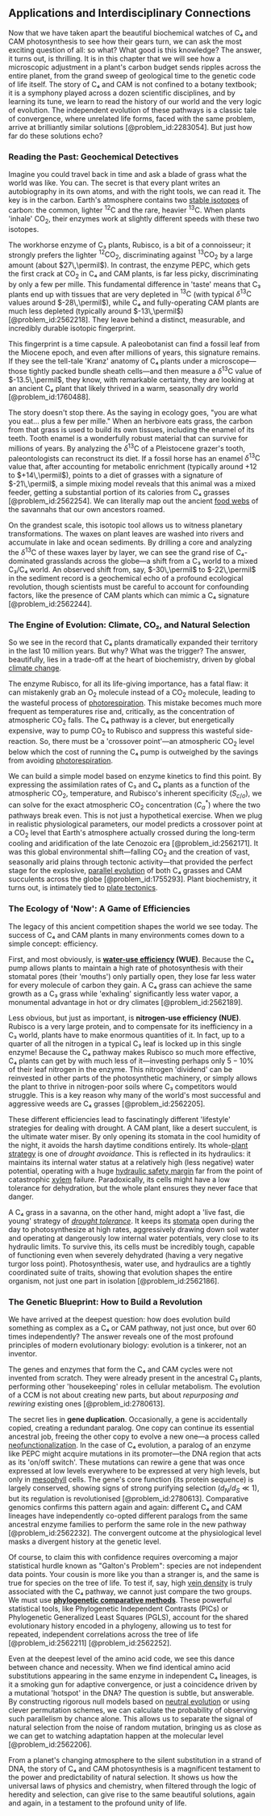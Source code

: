 ## Applications and Interdisciplinary Connections

Now that we have taken apart the beautiful biochemical watches of C₄ and CAM photosynthesis to see how their gears turn, we can ask the most exciting question of all: so what? What good is this knowledge? The answer, it turns out, is thrilling. It is in this chapter that we will see how a microscopic adjustment in a plant's carbon budget sends ripples across the entire planet, from the grand sweep of geological time to the genetic code of life itself. The story of C₄ and CAM is not confined to a botany textbook; it is a symphony played across a dozen scientific disciplines, and by learning its tune, we learn to read the history of our world and the very logic of evolution. The independent evolution of these pathways is a classic tale of convergence, where unrelated life forms, faced with the same problem, arrive at brilliantly similar solutions [@problem_id:2283054]. But just how far do these solutions echo?

### Reading the Past: Geochemical Detectives

Imagine you could travel back in time and ask a blade of grass what the world was like. You can. The secret is that every plant writes an autobiography in its own atoms, and with the right tools, we can read it. The key is in the carbon. Earth's atmosphere contains two [stable isotopes](@article_id:164048) of carbon: the common, lighter $^{12}\text{C}$ and the rare, heavier $^{13}\text{C}$. When plants 'inhale' $\text{CO}_2$, their enzymes work at slightly different speeds with these two isotopes.

The workhorse enzyme of C₃ plants, Rubisco, is a bit of a connoisseur; it strongly prefers the lighter $^{12}\text{CO}_2$, discriminating against $^{13}\text{CO}_2$ by a large amount (about $27\,\permil$). In contrast, the enzyme PEPC, which gets the first crack at $\text{CO}_2$ in C₄ and CAM plants, is far less picky, discriminating by only a few per mille. This fundamental difference in 'taste' means that C₃ plants end up with tissues that are very depleted in $^{13}\text{C}$ (with typical $\delta^{13}\text{C}$ values around $-28\,\permil$), while C₄ and fully-operating CAM plants are much less depleted (typically around $-13\,\permil$) [@problem_id:2562218]. They leave behind a distinct, measurable, and incredibly durable isotopic fingerprint.

This fingerprint is a time capsule. A paleobotanist can find a fossil leaf from the Miocene epoch, and even after millions of years, this signature remains. If they see the tell-tale 'Kranz' anatomy of C₄ plants under a microscope—those tightly packed bundle sheath cells—and then measure a $\delta^{13}\text{C}$ value of $-13.5\,\permil$, they know, with remarkable certainty, they are looking at an ancient C₄ plant that likely thrived in a warm, seasonally dry world [@problem_id:1760488].

The story doesn't stop there. As the saying in ecology goes, "you are what you eat... plus a few per mille." When an herbivore eats grass, the carbon from that grass is used to build its own tissues, including the enamel of its teeth. Tooth enamel is a wonderfully robust material that can survive for millions of years. By analyzing the $\delta^{13}\text{C}$ of a Pleistocene grazer's tooth, paleontologists can reconstruct its diet. If a fossil horse has an enamel $\delta^{13}\text{C}$ value that, after accounting for metabolic enrichment (typically around $+12$ to $+14\,\permil$), points to a diet of grasses with a signature of $-21\,\permil$, a simple mixing model reveals that this animal was a mixed feeder, getting a substantial portion of its calories from C₄ grasses [@problem_id:2562254]. We can literally map out the ancient [food webs](@article_id:140486) of the savannahs that our own ancestors roamed.

On the grandest scale, this isotopic tool allows us to witness planetary transformations. The waxes on plant leaves are washed into rivers and accumulate in lake and ocean sediments. By drilling a core and analyzing the $\delta^{13}\text{C}$ of these waxes layer by layer, we can see the grand rise of C₄-dominated grasslands across the globe—a shift from a C₃ world to a mixed C₃/C₄ world. An observed shift from, say, $-30\,\permil$ to $-22\,\permil$ in the sediment record is a geochemical echo of a profound ecological revolution, though scientists must be careful to account for confounding factors, like the presence of CAM plants which can mimic a C₄ signature [@problem_id:2562244].

### The Engine of Evolution: Climate, CO₂, and Natural Selection

So we see in the record that C₄ plants dramatically expanded their territory in the last 10 million years. But why? What was the trigger? The answer, beautifully, lies in a trade-off at the heart of biochemistry, driven by global [climate change](@article_id:138399).

The enzyme Rubisco, for all its life-giving importance, has a fatal flaw: it can mistakenly grab an $\text{O}_2$ molecule instead of a $\text{CO}_2$ molecule, leading to the wasteful process of [photorespiration](@article_id:138821). This mistake becomes much more frequent as temperatures rise and, critically, as the concentration of atmospheric $\text{CO}_2$ falls. The C₄ pathway is a clever, but energetically expensive, way to pump $\text{CO}_2$ to Rubisco and suppress this wasteful side-reaction. So, there must be a 'crossover point'—an atmospheric $\text{CO}_2$ level below which the cost of running the C₄ pump is outweighed by the savings from avoiding [photorespiration](@article_id:138821).

We can build a simple model based on enzyme kinetics to find this point. By expressing the assimilation rates of C₃ and C₄ plants as a function of the atmospheric $\text{CO}_2$, temperature, and Rubisco's inherent specificity ($S_{c/o}$), we can solve for the exact atmospheric $\text{CO}_2$ concentration ($C_a^*$) where the two pathways break even. This is not just a hypothetical exercise. When we plug in realistic physiological parameters, our model predicts a crossover point at a $\text{CO}_2$ level that Earth's atmosphere actually crossed during the long-term cooling and aridification of the late Cenozoic era [@problem_id:2562171]. It was this global environmental shift—falling $\text{CO}_2$ and the creation of vast, seasonally arid plains through tectonic activity—that provided the perfect stage for the explosive, [parallel evolution](@article_id:262996) of both C₄ grasses and CAM succulents across the globe [@problem_id:1755293]. Plant biochemistry, it turns out, is intimately tied to [plate tectonics](@article_id:169078).

### The Ecology of 'Now': A Game of Efficiencies

The legacy of this ancient competition shapes the world we see today. The success of C₄ and CAM plants in many environments comes down to a simple concept: efficiency.

First, and most obviously, is **[water-use efficiency](@article_id:143696) (WUE)**. Because the C₄ pump allows plants to maintain a high rate of photosynthesis with their stomatal pores (their 'mouths') only partially open, they lose far less water for every molecule of carbon they gain. A C₄ grass can achieve the same growth as a C₃ grass while 'exhaling' significantly less water vapor, a monumental advantage in hot or dry climates [@problem_id:2562189].

Less obvious, but just as important, is **nitrogen-use efficiency (NUE)**. Rubisco is a very large protein, and to compensate for its inefficiency in a C₃ world, plants have to make enormous quantities of it. In fact, up to a quarter of all the nitrogen in a typical C₃ leaf is locked up in this single enzyme! Because the C₄ pathway makes Rubisco so much more effective, C₄ plants can get by with much less of it—investing perhaps only $5-10\%$ of their leaf nitrogen in the enzyme. This nitrogen 'dividend' can be reinvested in other parts of the photosynthetic machinery, or simply allows the plant to thrive in nitrogen-poor soils where C₃ competitors would struggle. This is a key reason why many of the world's most successful and aggressive weeds are C₄ grasses [@problem_id:2562205].

These different efficiencies lead to fascinatingly different 'lifestyle' strategies for dealing with drought. A CAM plant, like a desert succulent, is the ultimate water miser. By only opening its stomata in the cool humidity of the night, it avoids the harsh daytime conditions entirely. Its whole-[plant strategy](@article_id:197518) is one of *drought avoidance*. This is reflected in its hydraulics: it maintains its internal water status at a relatively high (less negative) water potential, operating with a huge [hydraulic safety margin](@article_id:154500) far from the point of catastrophic [xylem](@article_id:141125) failure. Paradoxically, its cells might have a low tolerance for dehydration, but the whole plant ensures they never face that danger.

A C₄ grass in a savanna, on the other hand, might adopt a 'live fast, die young' strategy of *[drought tolerance](@article_id:276112)*. It keeps its [stomata](@article_id:144521) open during the day to photosynthesize at high rates, aggressively drawing down soil water and operating at dangerously low internal water potentials, very close to its hydraulic limits. To survive this, its cells must be incredibly tough, capable of functioning even when severely dehydrated (having a very negative turgor loss point). Photosynthesis, water use, and hydraulics are a tightly coordinated suite of traits, showing that evolution shapes the entire organism, not just one part in isolation [@problem_id:2562186].

### The Genetic Blueprint: How to Build a Revolution

We have arrived at the deepest question: how does evolution build something as complex as a C₄ or CAM pathway, not just once, but over 60 times independently? The answer reveals one of the most profound principles of modern evolutionary biology: evolution is a tinkerer, not an inventor.

The genes and enzymes that form the C₄ and CAM cycles were not invented from scratch. They were already present in the ancestral C₃ plants, performing other 'housekeeping' roles in cellular metabolism. The evolution of a CCM is not about creating new parts, but about *repurposing and rewiring* existing ones [@problem_id:2780613].

The secret lies in **gene duplication**. Occasionally, a gene is accidentally copied, creating a redundant paralog. One copy can continue its essential ancestral job, freeing the other copy to evolve a new one—a process called [neofunctionalization](@article_id:268069). In the case of C₄ evolution, a paralog of an enzyme like PEPC might acquire mutations in its promoter—the DNA region that acts as its 'on/off switch'. These mutations can rewire a gene that was once expressed at low levels everywhere to be expressed at very high levels, but only in [mesophyll](@article_id:174590) cells. The gene's core function (its protein sequence) is largely conserved, showing signs of strong purifying selection ($d_N/d_S \ll 1$), but its regulation is revolutionised [@problem_id:2780613]. Comparative genomics confirms this pattern again and again: different C₄ and CAM lineages have independently co-opted different paralogs from the same ancestral enzyme families to perform the same role in the new pathway [@problem_id:2562232]. The convergent outcome at the physiological level masks a divergent history at the genetic level.

Of course, to claim this with confidence requires overcoming a major statistical hurdle known as "Galton's Problem": species are not independent data points. Your cousin is more like you than a stranger is, and the same is true for species on the tree of life. To test if, say, high [vein density](@article_id:167317) is truly associated with the C₄ pathway, we cannot just compare the two groups. We must use **[phylogenetic comparative methods](@article_id:148288)**. These powerful statistical tools, like Phylogenetic Independent Contrasts (PICs) or Phylogenetic Generalized Least Squares (PGLS), account for the shared evolutionary history encoded in a phylogeny, allowing us to test for repeated, independent correlations across the tree of life [@problem_id:2562211] [@problem_id:2562252].

Even at the deepest level of the amino acid code, we see this dance between chance and necessity. When we find identical amino acid substitutions appearing in the same enzyme in independent C₄ lineages, is it a smoking gun for adaptive convergence, or just a coincidence driven by a mutational 'hotspot' in the DNA? The question is subtle, but answerable. By constructing rigorous null models based on [neutral evolution](@article_id:172206) or using clever permutation schemes, we can calculate the probability of observing such parallelism by chance alone. This allows us to separate the signal of natural selection from the noise of random mutation, bringing us as close as we can get to watching adaptation happen at the molecular level [@problem_id:2562206].

From a planet's changing atmosphere to the silent substitution in a strand of DNA, the story of C₄ and CAM photosynthesis is a magnificent testament to the power and predictability of natural selection. It shows us how the universal laws of physics and chemistry, when filtered through the logic of heredity and selection, can give rise to the same beautiful solutions, again and again, in a testament to the profound unity of life.